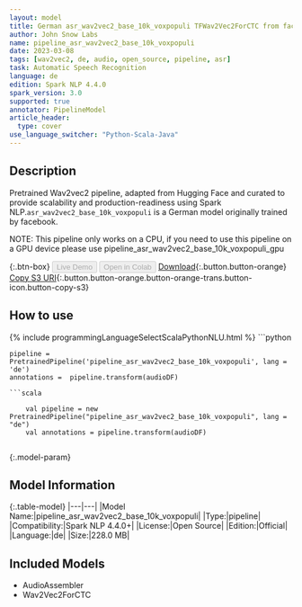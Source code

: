 ```yaml
---
layout: model
title: German asr_wav2vec2_base_10k_voxpopuli TFWav2Vec2ForCTC from facebook
author: John Snow Labs
name: pipeline_asr_wav2vec2_base_10k_voxpopuli
date: 2023-03-08
tags: [wav2vec2, de, audio, open_source, pipeline, asr]
task: Automatic Speech Recognition
language: de
edition: Spark NLP 4.4.0
spark_version: 3.0
supported: true
annotator: PipelineModel
article_header:
  type: cover
use_language_switcher: "Python-Scala-Java"
---
```


## Description

Pretrained Wav2vec2  pipeline, adapted from Hugging Face and curated to provide scalability and production-readiness using Spark NLP.`asr_wav2vec2_base_10k_voxpopuli` is a German model originally trained by facebook.

NOTE: This pipeline only works on a CPU, if you need to use this pipeline on a GPU device please use pipeline_asr_wav2vec2_base_10k_voxpopuli_gpu

{:.btn-box}
<button class="button button-orange" disabled>Live Demo</button>
<button class="button button-orange" disabled>Open in Colab</button>
[Download](https://s3.amazonaws.com/auxdata.johnsnowlabs.com/public/models/pipeline_asr_wav2vec2_base_10k_voxpopuli_de_4.4.0_3.0_1678253534182.zip){:.button.button-orange}
[Copy S3 URI](s3://auxdata.johnsnowlabs.com/public/models/pipeline_asr_wav2vec2_base_10k_voxpopuli_de_4.4.0_3.0_1678253534182.zip){:.button.button-orange.button-orange-trans.button-icon.button-copy-s3}

## How to use



<div class="tabs-box" markdown="1">
{% include programmingLanguageSelectScalaPythonNLU.html %}
```python

    pipeline = PretrainedPipeline('pipeline_asr_wav2vec2_base_10k_voxpopuli', lang = 'de')
    annotations =  pipeline.transform(audioDF)
    
```
```scala

    val pipeline = new PretrainedPipeline("pipeline_asr_wav2vec2_base_10k_voxpopuli", lang = "de")
    val annotations = pipeline.transform(audioDF)
    
```
</div>

{:.model-param}
## Model Information

{:.table-model}
|---|---|
|Model Name:|pipeline_asr_wav2vec2_base_10k_voxpopuli|
|Type:|pipeline|
|Compatibility:|Spark NLP 4.4.0+|
|License:|Open Source|
|Edition:|Official|
|Language:|de|
|Size:|228.0 MB|

## Included Models

- AudioAssembler
- Wav2Vec2ForCTC